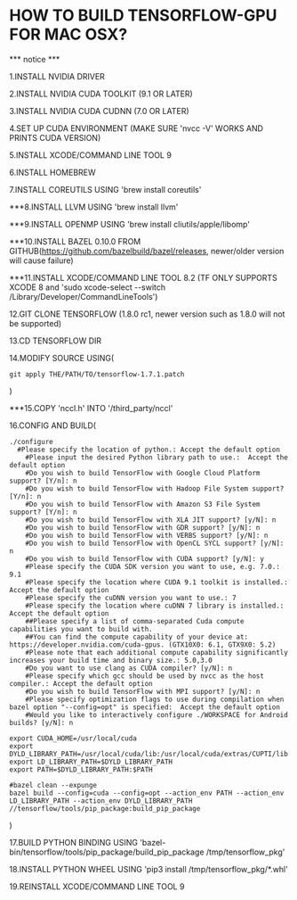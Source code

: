 # HOW TO BUILD TENSORFLOW-GPU FOR MAC OSX?

*** notice ***

1.INSTALL NVIDIA DRIVER

2.INSTALL NVIDIA CUDA TOOLKIT (9.1 OR LATER)

3.INSTALL NVIDIA CUDA CUDNN (7.0 OR LATER)

4.SET UP CUDA ENVIRONMENT (MAKE SURE 'nvcc -V' WORKS AND PRINTS CUDA VERSION)

5.INSTALL XCODE/COMMAND LINE TOOL 9

6.INSTALL HOMEBREW

7.INSTALL COREUTILS USING 'brew install coreutils'

***8.INSTALL LLVM USING 'brew install llvm'

***9.INSTALL OPENMP USING 'brew install cliutils/apple/libomp'

***10.INSTALL BAZEL 0.10.0 FROM GITHUB(https://github.com/bazelbuild/bazel/releases, newer/older version will cause failure)

***11.INSTALL XCODE/COMMAND LINE TOOL 8.2 (TF ONLY SUPPORTS XCODE 8 and 'sudo xcode-select --switch /Library/Developer/CommandLineTools')

12.GIT CLONE TENSORFLOW (1.8.0 rc1, newer version such as 1.8.0 will not be supported)

13.CD TENSORFLOW DIR

14.MODIFY SOURCE USING(

    git apply THE/PATH/TO/tensorflow-1.7.1.patch

)

***15.COPY 'nccl.h' INTO '/third_party/nccl'

16.CONFIG AND BUILD(

    ./configure
      #Please specify the location of python.: Accept the default option
        #Please input the desired Python library path to use.:  Accept the default option
        #Do you wish to build TensorFlow with Google Cloud Platform support? [Y/n]: n
        #Do you wish to build TensorFlow with Hadoop File System support? [Y/n]: n
        #Do you wish to build TensorFlow with Amazon S3 File System support? [Y/n]: n
        #Do you wish to build TensorFlow with XLA JIT support? [y/N]: n
        #Do you wish to build TensorFlow with GDR support? [y/N]: n
        #Do you wish to build TensorFlow with VERBS support? [y/N]: n
        #Do you wish to build TensorFlow with OpenCL SYCL support? [y/N]: n
        #Do you wish to build TensorFlow with CUDA support? [y/N]: y
        #Please specify the CUDA SDK version you want to use, e.g. 7.0.: 9.1
        #Please specify the location where CUDA 9.1 toolkit is installed.: Accept the default option
        #Please specify the cuDNN version you want to use.: 7
        #Please specify the location where cuDNN 7 library is installed.: Accept the default option
        ##Please specify a list of comma-separated Cuda compute capabilities you want to build with.
        ##You can find the compute capability of your device at: https://developer.nvidia.com/cuda-gpus. (GTX10X0: 6.1, GTX9X0: 5.2)
        #Please note that each additional compute capability significantly increases your build time and binary size.: 5.0,3.0
        #Do you want to use clang as CUDA compiler? [y/N]: n
        #Please specify which gcc should be used by nvcc as the host compiler.: Accept the default option
        #Do you wish to build TensorFlow with MPI support? [y/N]: n
        #Please specify optimization flags to use during compilation when bazel option "--config=opt" is specified:  Accept the default option
        #Would you like to interactively configure ./WORKSPACE for Android builds? [y/N]: n

    export CUDA_HOME=/usr/local/cuda
    export DYLD_LIBRARY_PATH=/usr/local/cuda/lib:/usr/local/cuda/extras/CUPTI/lib
    export LD_LIBRARY_PATH=$DYLD_LIBRARY_PATH
    export PATH=$DYLD_LIBRARY_PATH:$PATH

    #bazel clean --expunge
    bazel build --config=cuda --config=opt --action_env PATH --action_env LD_LIBRARY_PATH --action_env DYLD_LIBRARY_PATH //tensorflow/tools/pip_package:build_pip_package

)

17.BUILD PYTHON BINDING USING 'bazel-bin/tensorflow/tools/pip_package/build_pip_package /tmp/tensorflow_pkg'

18.INSTALL PYTHON WHEEL USING 'pip3 install /tmp/tensorflow_pkg/*.whl'

19.REINSTALL XCODE/COMMAND LINE TOOL 9